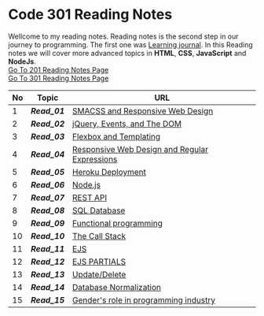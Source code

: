 # Code 301 Reading Notes
Wellcome to my reading notes. Reading notes is the second step in our journey to programming. The first one was [Learning journal](https://ahmadhirthani.github.io/learning-journal/).
In this Reading notes we will cover more advanced topics in **HTML**, **CSS**, **JavaScript** and  **NodeJs**.  
[Go To 201 Reading Notes Page](https://ahmadhirthani.github.io/reading-notes/201notes)  
[Go To 301 Reading Notes Page](https://ahmadhirthani.github.io/reading-notes/301notes)



**No** | **Topic** | **URL**
--- | --- | ---
1   | *__Read_01__* | [SMACSS and Responsive Web Design](https://ahmadhirthani.github.io/reading-notes/301notes/class-01)
2   | *__Read_02__* | [jQuery, Events, and The DOM](https://ahmadhirthani.github.io/reading-notes/301notes/class-02)
3   | *__Read_03__* | [Flexbox and Templating](https://ahmadhirthani.github.io/reading-notes/301notes/class-03)
4   | *__Read_04__* | [Responsive Web Design and Regular Expressions](https://ahmadhirthani.github.io/reading-notes/301notes/class-04)
5   | *__Read_05__* | [Heroku Deployment](https://ahmadhirthani.github.io/reading-notes/301notes/class-05)
6   | *__Read_06__* | [Node.js](https://ahmadhirthani.github.io/reading-notes/301notes/class-06)
7   | *__Read_07__* | [REST API](https://ahmadhirthani.github.io/reading-notes/301notes/class-07)
8   | *__Read_08__* | [SQL Database](https://ahmadhirthani.github.io/reading-notes/301notes/class-08)
9   | *__Read_09__* | [Functional programming](https://ahmadhirthani.github.io/reading-notes/301notes/class-09)
10  | *__Read_10__* | [The Call Stack](https://ahmadhirthani.github.io/reading-notes/301notes/class-10)
11  | *__Read_11__* | [EJS](https://ahmadhirthani.github.io/reading-notes/301notes/class-11)
12  | *__Read_12__* | [EJS PARTIALS](https://ahmadhirthani.github.io/reading-notes/301notes/class-12)
13  | *__Read_13__* | [Update/Delete](https://ahmadhirthani.github.io/reading-notes/301notes/class-13)
14  | *__Read_14__* | [Database Normalization](https://ahmadhirthani.github.io/reading-notes/301notes/class-14)
15  | *__Read_15__* | [Gender's role in programming industry](https://ahmadhirthani.github.io/reading-notes/301notes/class-15)





















